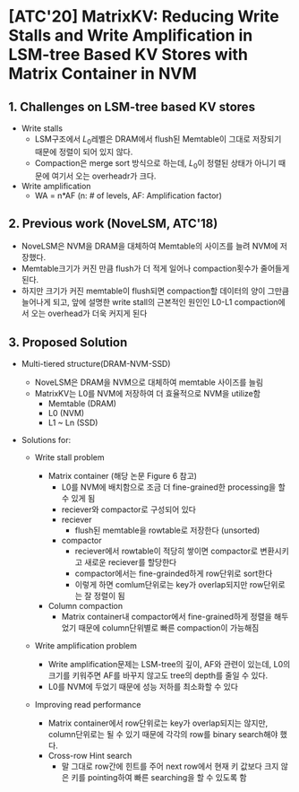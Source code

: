 # [ATC'20] MatrixKV: Reducing Write Stalls and Write Amplification in LSM-tree Based KV Stores with Matrix Container in NVM

## 1. Challenges on LSM-tree based KV stores

* Write stalls
  * LSM구조에서 $L_0$레벨은 DRAM에서 flush된 Memtable이 그대로 저장되기 때문에 정렬이 되어 있지 않다.
  * Compaction은 merge sort 방식으로 하는데, $L_0$이 정렬된 상태가 아니기 때문에 여기서 오는 overheadr가 크다.
* Write amplification
  * WA = n*AF (n: # of levels, AF: Amplification factor)
  
## 2. Previous work (NoveLSM, ATC'18)

* NoveLSM은 NVM을 DRAM을 대체하여 Memtable의 사이즈를 늘려 NVM에 저장했다.
* Memtable크기가 커진 만큼 flush가 더 적게 일어나 compaction횟수가 줄어들게 된다.
* 하지만 크기가 커진 memtable이 flush되면 compaction할 데이터의 양이 그만큼 늘어나게 되고, 앞에 설명한 write stall의 근본적인 원인인 L0-L1 compaction에서 오는 overhead가 더욱 커지게 된다

## 3. Proposed Solution

* Multi-tiered structure(DRAM-NVM-SSD)
  * NoveLSM은 DRAM을 NVM으로 대체하여 memtable 사이즈를 늘림
  * MatrixKV는 L0를 NVM에 저장하여 더 효율적으로 NVM을 utilize함
    * Memtable (DRAM)
    * L0 (NVM)
    * L1 ~ Ln (SSD)

* Solutions for:
  * Write stall problem
    * Matrix container (해당 논문 Figure 6 참고)
      * L0를 NVM에 배치함으로 조금 더 fine-grained한 processing을 할 수 있게 됨
      * reciever와 compactor로 구성되어 있다
      * reciever
        * flush된 memtable을 rowtable로 저장한다 (unsorted)
      * compactor
        * reciever에서 rowtable이 적당히 쌓이면 compactor로 변환시키고 새로운 reciever를 할당한다
        * compactor에서는 fine-grainded하게 row단위로 sort한다
        * 이렇게 하면 comlum단위로는 key가 overlap되지만 row단위로는 잘 정렬이 됨
    * Column compaction
      * Matrix container내 compactor에서 fine-grained하게 정렬을 해두었기 때문에 column단위별로 빠른 compaction이 가능해짐

  * Write amplification problem
    * Write amplification문제는 LSM-tree의 깊이, AF와 관련이 있는데, L0의 크기를 키워주면 AF를 바꾸지 않고도 tree의 depth를 줄일 수 있다.
    * L0를 NVM에 두었기 때문에 성능 저하를 최소화할 수 있다
  * Improving read performance
    * Matrix container에서 row단위로는 key가 overlap되지는 않지만, column단위로는 될 수 있기 때문에 각각의 row를 binary search해야 했다.
    * Cross-row Hint search
      * 말 그대로 row간에 힌트를 주어 next row에서 현재 키 값보다 크지 않은 키를 pointing하여 빠른 searching을 할 수 있도록 함